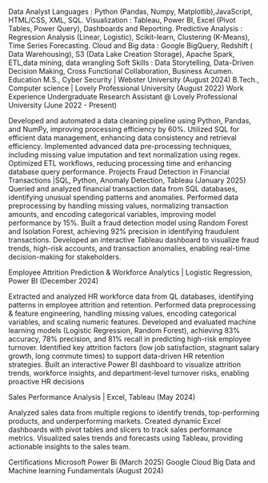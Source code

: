 Data Analyst
Languages : Python (Pandas, Numpy, Matplotlib),JavaScript, HTML/CSS, XML, SQL.
Visualization : Tableau, Power BI, Excel (Pivot Tables, Power Query), Dashboards and Reporting.
Predictive Analysis : Regression Analysis (Linear, Logistic), Scikit-learn, Clustering (K-Means), Time Series Forecasting.
Cloud and Big data : Google BigQuery, Redshift ( Data Warehousing), S3 (Data Lake Creation Storage), Apache Spark, ETL,data mining, data wrangling 
Soft Skills : Data Storytelling, Data-Driven Decision Making, Cross Functional Collaboration, Business Acumen.
Education
M.S., Cyber Security | Webster University  (August 2024)
B.Tech., Computer science | Lovely Professional University  (August 2022)
Work Experience
Undergraduate Research Assistant @ Lovely Professional University  (June 2022 - Present)

Developed and automated a data cleaning pipeline using Python, Pandas, and NumPy, improving processing efficiency by 60\%.
Utilized SQL for efficient data management, enhancing data consistency and retrieval efficiency.
Implemented advanced data pre-processing techniques, including missing value imputation and text normalization using regex.
Optimized ETL workflows, reducing processing time and enhancing database query performance.
Projects
Fraud Detection in Financial Transactions |SQL, Python, Anomaly Detection, Tableau  (January 2025)
Queried and analyzed financial transaction data from SQL databases, identifying unusual spending patterns and anomalies.
Performed data preprocessing by handling missing values, normalizing transaction amounts, and encoding categorical variables, improving model performance by 15\%.
Built a fraud detection model using Random Forest and Isolation Forest, achieving 92\% precision in identifying fraudulent transactions.
Developed an interactive Tableau dashboard to visualize fraud trends, high-risk accounts, and transaction anomalies, enabling real-time decision-making for stakeholders.

Employee Attrition Prediction & Workforce Analytics  | Logistic Regression, Power BI  (December 2024)

Extracted and analyzed HR workforce data from QL databases, identifying patterns in employee attrition and retention.
Performed data preprocessing & feature engineering, handling missing values, encoding categorical variables, and scaling numeric features.
Developed and evaluated machine learning models (Logistic Regression, Random Forest), achieving 83\% accuracy, 78\% precision, and 81\% recall in predicting high-risk employee turnover.
Identified key attrition factors (low job satisfaction, stagnant salary growth, long commute times) to support data-driven HR retention strategies.
Built an interactive Power BI dashboard to visualize attrition trends, workforce insights, and department-level turnover risks, enabling proactive HR decisions



Sales Performance Analysis | Excel, Tableau (May 2024)
         
Analyzed sales data from multiple regions to identify trends, top-performing products, and underperforming markets.
Created dynamic Excel dashboards with pivot tables and slicers to track sales performance metrics.
Visualized sales trends and forecasts using Tableau, providing actionable insights to the sales team.

Certifications
Microsoft Power Bi  (March 2025)
Google Cloud Big Data and Machine learning Fundamentals  (August 2024)
